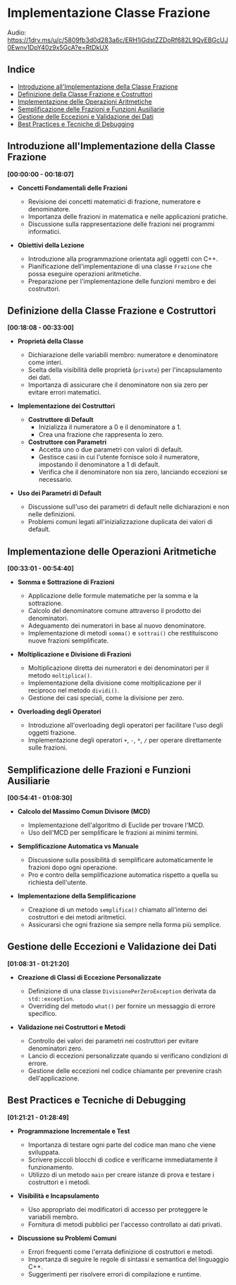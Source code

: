 # Implementazione Classe Frazione

Audio: <https://1drv.ms/u/c/5809fb3d0d283a6c/ERH1iGdstZZDoRf682L9QvEBGcUJ0Ewnv1DpY40z9x5GcA?e=RtDkUX>

## Indice

- [Introduzione all'Implementazione della Classe Frazione](#introduzione-allimplementazione-della-classe-frazione)
- [Definizione della Classe Frazione e Costruttori](#definizione-della-classe-frazione-e-costruttori)
- [Implementazione delle Operazioni Aritmetiche](#implementazione-delle-operazioni-aritmetiche)
- [Semplificazione delle Frazioni e Funzioni Ausiliarie](#semplificazione-delle-frazioni-e-funzioni-ausiliarie)
- [Gestione delle Eccezioni e Validazione dei Dati](#gestione-delle-eccezioni-e-validazione-dei-dati)
- [Best Practices e Tecniche di Debugging](#best-practices-e-tecniche-di-debugging)

## Introduzione all'Implementazione della Classe Frazione

**[00:00:00 - 00:18:07]**

- **Concetti Fondamentali delle Frazioni**
  - Revisione dei concetti matematici di frazione, numeratore e denominatore.
  - Importanza delle frazioni in matematica e nelle applicazioni pratiche.
  - Discussione sulla rappresentazione delle frazioni nei programmi informatici.

- **Obiettivi della Lezione**
  - Introduzione alla programmazione orientata agli oggetti con C++.
  - Pianificazione dell'implementazione di una classe `Frazione` che possa eseguire operazioni aritmetiche.
  - Preparazione per l'implementazione delle funzioni membro e dei costruttori.

## Definizione della Classe Frazione e Costruttori

**[00:18:08 - 00:33:00]**

- **Proprietà della Classe**
  - Dichiarazione delle variabili membro: numeratore e denominatore come interi.
  - Scelta della visibilità delle proprietà (`private`) per l'incapsulamento dei dati.
  - Importanza di assicurare che il denominatore non sia zero per evitare errori matematici.

- **Implementazione dei Costruttori**
  - **Costruttore di Default**
    - Inizializza il numeratore a 0 e il denominatore a 1.
    - Crea una frazione che rappresenta lo zero.
  - **Costruttore con Parametri**
    - Accetta uno o due parametri con valori di default.
    - Gestisce casi in cui l'utente fornisce solo il numeratore, impostando il denominatore a 1 di default.
    - Verifica che il denominatore non sia zero, lanciando eccezioni se necessario.

- **Uso dei Parametri di Default**
  - Discussione sull'uso dei parametri di default nelle dichiarazioni e non nelle definizioni.
  - Problemi comuni legati all'inizializzazione duplicata dei valori di default.

## Implementazione delle Operazioni Aritmetiche

**[00:33:01 - 00:54:40]**

- **Somma e Sottrazione di Frazioni**
  - Applicazione delle formule matematiche per la somma e la sottrazione.
  - Calcolo del denominatore comune attraverso il prodotto dei denominatori.
  - Adeguamento dei numeratori in base al nuovo denominatore.
  - Implementazione di metodi `somma()` e `sottrai()` che restituiscono nuove frazioni semplificate.

- **Moltiplicazione e Divisione di Frazioni**
  - Moltiplicazione diretta dei numeratori e dei denominatori per il metodo `moltiplica()`.
  - Implementazione della divisione come moltiplicazione per il reciproco nel metodo `dividi()`.
  - Gestione dei casi speciali, come la divisione per zero.

- **Overloading degli Operatori**
  - Introduzione all'overloading degli operatori per facilitare l'uso degli oggetti frazione.
  - Implementazione degli operatori `+`, `-`, `*`, `/` per operare direttamente sulle frazioni.

## Semplificazione delle Frazioni e Funzioni Ausiliarie

**[00:54:41 - 01:08:30]**

- **Calcolo del Massimo Comun Divisore (MCD)**
  - Implementazione dell'algoritmo di Euclide per trovare l'MCD.
  - Uso dell'MCD per semplificare le frazioni ai minimi termini.

- **Semplificazione Automatica vs Manuale**
  - Discussione sulla possibilità di semplificare automaticamente le frazioni dopo ogni operazione.
  - Pro e contro della semplificazione automatica rispetto a quella su richiesta dell'utente.

- **Implementazione della Semplificazione**
  - Creazione di un metodo `semplifica()` chiamato all'interno dei costruttori e dei metodi aritmetici.
  - Assicurarsi che ogni frazione sia sempre nella forma più semplice.

## Gestione delle Eccezioni e Validazione dei Dati

**[01:08:31 - 01:21:20]**

- **Creazione di Classi di Eccezione Personalizzate**
  - Definizione di una classe `DivisionePerZeroException` derivata da `std::exception`.
  - Overriding del metodo `what()` per fornire un messaggio di errore specifico.

- **Validazione nei Costruttori e Metodi**
  - Controllo dei valori dei parametri nei costruttori per evitare denominatori zero.
  - Lancio di eccezioni personalizzate quando si verificano condizioni di errore.
  - Gestione delle eccezioni nel codice chiamante per prevenire crash dell'applicazione.

## Best Practices e Tecniche di Debugging

**[01:21:21 - 01:28:49]**

- **Programmazione Incrementale e Test**
  - Importanza di testare ogni parte del codice man mano che viene sviluppata.
  - Scrivere piccoli blocchi di codice e verificarne immediatamente il funzionamento.
  - Utilizzo di un metodo `main` per creare istanze di prova e testare i costruttori e i metodi.

- **Visibilità e Incapsulamento**
  - Uso appropriato dei modificatori di accesso per proteggere le variabili membro.
  - Fornitura di metodi pubblici per l'accesso controllato ai dati privati.

- **Discussione su Problemi Comuni**
  - Errori frequenti come l'errata definizione di costruttori e metodi.
  - Importanza di seguire le regole di sintassi e semantica del linguaggio C++.
  - Suggerimenti per risolvere errori di compilazione e runtime.
